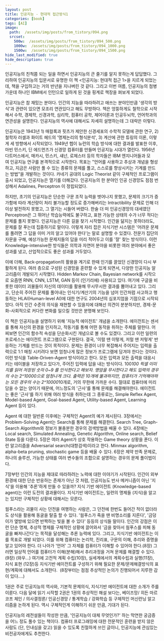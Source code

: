 ```yaml
---
layout: post
title: 인공지능 - 현대적 접근방식1
categories: [book]
tags: [AI]
image:
  path:  /assets/img/posts/from_tistory/094.png
  srcset:
    500w:  /assets/img/posts/from_tistory/094_500.png
    1000w:  /assets/img/posts/from_tistory/094_1000.png
    1500w:  /assets/img/posts/from_tistory/094_1500.png
hide_last_modified: true
hide_description: true
---
```



  


인공지능의 친척쯤 되는 일을 하면서 인공지능의 큰 줄기를 알지 못하는게 답답했다. 그리하여 인공지능의 입문서로 유명한 이 책 <인공지능: 현대적 접근 1\>을 지르게 되었는데, 책을 구입하고는 거의 반년을 지나버린 것 같다. 그리고 이번 여름, 인공지능의 첨병 가운데 하나인 IBM에서 인턴으로 일하게 된 것을 핑계로 책장을 펴보게 되었다.

  


  


인공지능은 참 재밌는 분야다. 인간의 지능을 따라하려고 애쓰는 분야인만큼 '생각의 방식'과 관련이 있으면 모조리 연관있다고 해도 무방하다. 책은 엉뚱하게도 철학으로 시작해서 수학, 경제학, 신경과학, 심리학, 컴퓨터 공학, 제어이론과 인공두뇌학, 언어학과의 연관성을 설명한다. 인공지능의 역사에 대해서도 자세히 설명하는데 그 대략은 이렇다. 

  


인공지능은 1943년 1) 매컬록과 핏츠가 제안한 신경세포의 수학적 모델에 관한 연구, 2) 철학자 러셀과 화이트 헤드의 '명제논리의 형식분석', 3) 계산에 관한 튜링의 이론, 이렇게 세 방향에서 시작되었다. 1949년 헵이 뉴런의 학습 방식에 대한 결과를 발표한 이후, 마빈 민스키, 딘 에드먼즈가 신경망 컴퓨터를 만들며 인공지능 시대가 열린다. 1956년 다트머스에서, 매카시, 민스키, 섀넌, 로체스터 등의 학자들은 IBM 엔지니어들과 모여 인공지능 연구를 본격적으로 시작한다. 목표는 "언어를 사용하고 추상과 개념을 형성하고, 지금은 사람만 풀 수 있는 종류의 문제를 풀고, 스스로를 향상시키는 기계를 만드는 방법"을 개발하는 것이다. 카네기 공대의 Logic Theorist 같이 구체적인 프로그램이 출시 되었고, 인공지능은 열기를 더해갔다. 인공지능의 한 분야인 인공 신경망도 점점 번성해서 Adalines, Perceptron 이 정립되었다.

  


하지만, 초기의 인공지능은 단순한 구문 조작 능력을 벗어나지 못했고, 문제의 크기가 증가함에 따라 계산량이 처리 불가능할 정도로 증가해버리는 Intractibility 문제로 인해 더 이상 발전하지 못했고, 그 열기는 시들어 버렸다. 한술 더 떠 인공신경망의 대세였던 Perceptron은 그 뛰어난 학습능력에도 불구하고, 표현 가능한 상태의 수가 너무 적다는 문제를 풀지 못했다. 인공지능은 다른 길을 찾기 시작했다. 인간을 닮지는 못하더라도, 문제를 잘 푸는데 집중하기로 말이다. 이렇게 자리 잡은 지식기반 시스템은 '어려운 문제를 풀려면 그 답을 이미 거의 알고 있어야 한다'는 말로 설명할 수 있겠다. 전문가 집단의 자문을 구해, 예상가능한 문제지들의 답을 미리 적어두고 이를 '잘' 찾는 방식이다. 이런 Knowledge-intensive한 방식들은 의학과 자연어 분야을 비롯한 여러 분야에서 좋은 성과를 냈고, 산업적으로도 좋은 성과를 거두었다.

  


이에 더해, Back-propagation의 활용을 계기로 한때 인기를 끌었던 신경망이 다시 부활하게 된다. 여러 층으로 구성된 신경망을 훈련할 수 있게 되면서, 다양한 인공지능 알고리즘이 개발되기 시작했다. Hidden Markov Chain, Bayesian network를 시작으로 요즘엔 RNN, CNN, LSTM, GAN 등이 (인기리에) 사용되고 있다. 여기에 구글을 비롯한 데이터 괴물들이 자신의 데이터를 활용해 무시무시한 결과를 뿜어내고 있다. 그리고, 단순히 주어진 문제를 풀어내는 인식기/계산기의 기능을 넘어 인간처럼 사고하고 행동하는 HLAI(Human-level AI)에 대한 연구도 2004년의 심포지엄을 기점으로 시작되었다. 아직 인간 수준의 의식을 재현할 수 있을지에 대해선 의견이 분분하지만, 경제-문화-사회적으로 커다란 변화를 일으킬 것만은 분명해 보인다.

  


  


이 책은 인공지능을 설명하기 위해 '지능적 에이전트' 개념을 소개한다. 에이전트는 센서를 통해 자신의 환경을 인지하고, 작동기를 통해 어떤 동작을 취하는 주체를 말한다. 어찌보면 인간의 함수적 속성을 단순화시킨 개념으로 볼 수도 있겠다. 그리고 이런 일련의 프로세스는 에이전트 프로그램으로 구현된다. 결국, '이럴 땐 이렇게, 저럴 땐 저렇게' 반응하는 기계를 만드는 것이 목적이다. 문제는 환경이 너무 복잡해서 주어지는 입력을 출력으로 1:1 매칭 시키려다 보면 엄청나게 많은 정보가 프로그램에 담겨야 한다는 것이다. 이런 방식을 Table-Driven-Agent 방식이라고 한다. 모든 입력과 모든 출력을 대응시키는 테이블을 저장하고 있다가, 주어진 입력에 답을 내는 방식이다. 100*100 픽셀 이미지를 읽어 저장된 숫자 0~9 를 인식한다고 해보자. 명암을 무시한다고 해도 입력의 경우의 수는 2^10000으로 엄청나게 크다. 출력은 10개에 불과하지만, 컴퓨터가 기억해야하는 모든 경우의 수는 2^10000*10개로, 거의 무한에 가까운 수다. 절대로 컴퓨터에 미리 담을 수 없는 양이기 때문에, 어느정도의 '근사'를 통해 문제를 해결해야한다. 에이전트는 좋은 '근사'를 하기 위해 여러 방식을 취하는데 그 종류로는, Simple Reflex Agent, Model-based Agent, Goal-based Agent, Utility-based Agent, Learning Agent 등이 있다.

  


Agent 에 대한 일반론 이후에는 구체적인 Agent의 예가 제시된다. 3장에서는 Problem-Solving Agent는 Search를 통해 문제를 해결한다. Search Tree, Graph-Search Algorithm와 정보가 불충분한 경우의 검색방법을 배울 수 있다. 4장에는 Local search, Simulated Annealing, Genetic Algorithm, Online search, Belief State 등을 다룬다. 5장은 여러 Agent가 상호 작용하는 Game theory 상황을 푼다. 이런 알고리즘을 Adversarial search(대항검색)이라고 한다. Minmax algorithm, alpha-beta pruning, stochastic game 등을 배울 수 있다. 6장은 제약 만족 문제로, 하나의 솔루션, 가능한 상태를 여러 변수들의 조합으로 설명하는 경우의 문제 풀이법이다. 

  


7장부턴 인간의 지능을 제대로 따라하려는 노력에 대한 이야기가 시작된다. 인간이 외부 환경에 대한 단순 반응하는 존재가 아닌 것 처럼, 인공지능도 반사 메커니즘이 아닌 '지식'을 이용해 '추론'하게 만들 수 있을까? 지식 기반 에이전트 (Knowledge-based agent)는 이런 도전의 결과물이다. 지식기반 에이전트는, 일련의 명제들 (지식)을 알고는 있지만 구체적인 상황에 대해서는 모른다. 

  


웜푸스라는 괴물이 사는 던전을 여행하는 사람은, 그 던전에 한번도 들어간 적이 없더라도 상식을 활용해 동굴을 탈출 할 수 있다. '웜푸스가 죽을 땐 비명소리를 지른다', '금덩이가 옆방에 있으면 반짝하는 빛을 볼 수 있다' 등등의 상식들 말이다. 인간의 강점은 이런 단순 명제, 추상적 명제를 구체적인 상황에 끌어와서 '금을 찾아서 웜푸스를 피해 동굴을 빠져나간다'는 목적을 달성해는 추론 능력에 있다. 그리고, 지식기반 에이전트는 이를 목표로 개발 되었다. 이를 위해 컴퓨터는 논리학, 진리표, 구문의 이해, 추리와 증명을 알고 있어야 한다. 더 나아가 '언어' 그 자체를 컴퓨터가 이해할 수 있어야 한다.(8장) 그러면 일상적 언어를 컴퓨터가 이해(분해)해서 추리과정을 거쳐 문제를 해결할 수 있다.(9장) (와우...) 여기에 고전적 계획 수립(10장), 실세계에서의 계획수립과 실행(11장), 지식 표현 (12장)등 지식기반 에이전트를 구성하기 위해 필요한 문제/문제해결방식의 표현/계획에 대해서도 소개한다.  (8장부터는 점점 추상적인 논의가 진행되어서 지루한 감이 있다....)

  


  


1권은 주로 인공지능의 역사와, 기본적 문제의식, 지식기반 에이전트에 대한 소개가 주를 이룬다. 다음 달에 읽기 시작할 2권은 1권의 추상적인 해설 보다는, 베이즈망/ 히든 마르코프 체인 / 의사결정론/ 인공신경망 / 통계학습 / 강화학습 등 구체적인 머신런닝 알고리즘을 논하게 된다. 역시 구체적인게 이해하기 쉬운 만큼, 기대가 된다. 

  


  


인공지능의 레전설들이 작성한 만큼, '인공지능이 대체 무엇인가?' 하는 막연한 궁금증을 어느 정도 풀수 있는 책이다. 컴퓨터 프로그래밍에 대한 전문적인 훈련을 받지 않은 사람도 (단, 인내심을 갖고) 읽을 수 있도록 친절하게 쓰인 글이니, 인공지능에 관심있는 비전공자에게도 추천한다.  


  


